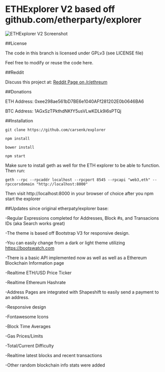 # ETHExplorer V2 based off github.com/etherparty/explorer

![ETHExplorer V2 Screenshot](http://i.imgur.com/wgROAS9.png)

##License

The code in this branch is licensed under GPLv3 (see LICENSE file)

Feel free to modify or reuse the code here.

##Reddit

Discuss this project at: [Reddit Page on /r/ethreum](https://www.reddit.com/r/ethereum/comments/511j5a/new_ethereum_block_explorer_heavily_updated/)

##Donations

ETH Address: 0xee298ae561bD7BE6e1040AFf281202E0b0646BA6

BTC Address: 1AGxSzTPkthdNKfY5usVLwKDLk9i6sPTQj

##Installation

`git clone https://github.com/carsenk/explorer`

`npm install`

`bower install`

`npm start`

Make sure to install geth as well for the ETH explorer to be able to function. Then run:

`geth --rpc --rpcaddr localhost --rpcport 8545 --rpcapi "web3,eth" --rpccorsdomain "http://localhost:8000"`

Then visit http://localhost:8000 in your browser of choice after you npm start the explorer

##Updates since original etherpaty/explorer base:

-Regular Expressions completed for Addresses, Block #s, and Transacions IDs (aka Search works great)

-The theme is based off Bootstrap V3 for responsive design.

-You can easily change from a dark or light theme utilizing https://bootswatch.com

-There is a basic API implemented now as well as well as a Ethereum Blockchain Information page

-Realtime ETH/USD Price Ticker

-Realtime Ethereum Hashrate

-Address Pages are integrated with Shapeshift to easily send a payment to an address.

-Responsive design

-Fontawesome Icons

-Block Time Averages

-Gas Prices/Limits

-Total/Current Difficulty

-Realtime latest blocks and recent transactions

-Other random blockchain info stats were added
